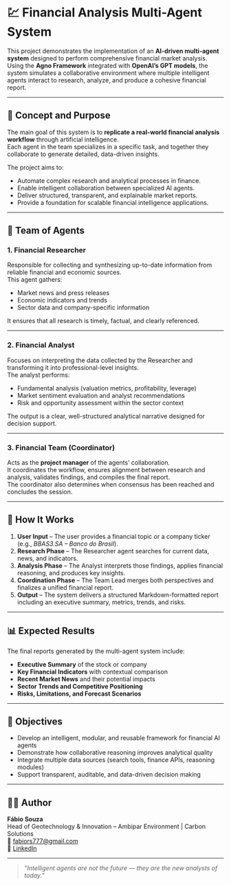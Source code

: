# 💹 Financial Analysis Multi-Agent System

This project demonstrates the implementation of an **AI-driven multi-agent system** designed to perform comprehensive financial market analysis.  
Using the **Agno Framework** integrated with **OpenAI’s GPT models**, the system simulates a collaborative environment where multiple intelligent agents interact to research, analyze, and produce a cohesive financial report.

---

## 🧠 Concept and Purpose

The main goal of this system is to **replicate a real-world financial analysis workflow** through artificial intelligence.  
Each agent in the team specializes in a specific task, and together they collaborate to generate detailed, data-driven insights.

The project aims to:
- Automate complex research and analytical processes in finance.  
- Enable intelligent collaboration between specialized AI agents.  
- Deliver structured, transparent, and explainable market reports.  
- Provide a foundation for scalable financial intelligence applications.

---

## 👥 Team of Agents

### **1. Financial Researcher**
Responsible for collecting and synthesizing up-to-date information from reliable financial and economic sources.  
This agent gathers:
- Market news and press releases  
- Economic indicators and trends  
- Sector data and company-specific information  

It ensures that all research is timely, factual, and clearly referenced.

---

### **2. Financial Analyst**
Focuses on interpreting the data collected by the Researcher and transforming it into professional-level insights.  
The analyst performs:
- Fundamental analysis (valuation metrics, profitability, leverage)  
- Market sentiment evaluation and analyst recommendations  
- Risk and opportunity assessment within the sector context  

The output is a clear, well-structured analytical narrative designed for decision support.

---

### **3. Financial Team (Coordinator)**
Acts as the **project manager** of the agents’ collaboration.  
It coordinates the workflow, ensures alignment between research and analysis, validates findings, and compiles the final report.  
The coordinator also determines when consensus has been reached and concludes the session.

---

## 🧩 How It Works

1. **User Input** – The user provides a financial topic or a company ticker (e.g., *BBAS3.SA – Banco do Brasil*).  
2. **Research Phase** – The Researcher agent searches for current data, news, and indicators.  
3. **Analysis Phase** – The Analyst interprets those findings, applies financial reasoning, and produces key insights.  
4. **Coordination Phase** – The Team Lead merges both perspectives and finalizes a unified financial report.  
5. **Output** – The system delivers a structured Markdown-formatted report including an executive summary, metrics, trends, and risks.

---

## 📊 Expected Results

The final reports generated by the multi-agent system include:
- **Executive Summary** of the stock or company  
- **Key Financial Indicators** with contextual comparison  
- **Recent Market News** and their potential impacts  
- **Sector Trends and Competitive Positioning**  
- **Risks, Limitations, and Forecast Scenarios**

---

## 🎯 Objectives

- Develop an intelligent, modular, and reusable framework for financial AI agents  
- Demonstrate how collaborative reasoning improves analytical quality  
- Integrate multiple data sources (search tools, finance APIs, reasoning modules)  
- Support transparent, auditable, and data-driven decision making  

---

## 🧑‍💻 Author

**Fábio Souza**  
Head of Geotechnology & Innovation – Ambipar Environment | Carbon Solutions  
📧 [fabiors777@gmail.com](mailto:geo.fabioribeiro@gmail.com)  
🔗 [LinkedIn](https://www.linkedin.com/in/fabio-ribeiro-de-souza-60007710)

---

> *“Intelligent agents are not the future — they are the new analysts of today.”*
